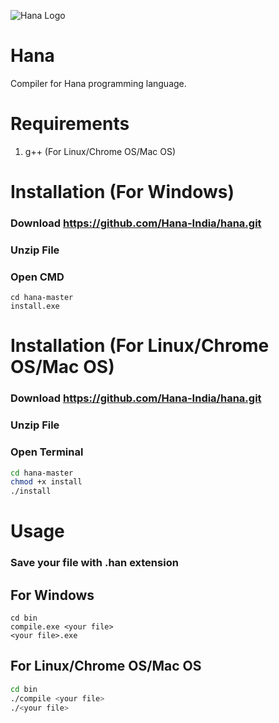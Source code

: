 ![ Hana Logo ](https://github.com/Hana-India/hanaindia.github.io/blob/master/hana.jpg)
# Hana
Compiler for Hana programming language.
# Requirements
1. g++ (For Linux/Chrome OS/Mac OS)

# Installation (For Windows)
### Download https://github.com/Hana-India/hana.git <br>
### Unzip File <br>
### Open CMD <br>
```batch
cd hana-master
install.exe
```

# Installation (For Linux/Chrome OS/Mac OS)
### Download https://github.com/Hana-India/hana.git <br>
### Unzip File <br>
### Open Terminal <br>
```bash
cd hana-master
chmod +x install
./install
```

# Usage

### Save your file with .han extension
## For Windows
```batch
cd bin
compile.exe <your file>
<your file>.exe
```

## For Linux/Chrome OS/Mac OS
```bash
cd bin
./compile <your file>
./<your file>
```
